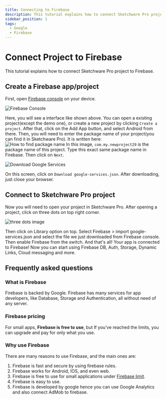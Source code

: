 ```yaml
---
title: Connecting to Firebase
description: This tutorial explains how to connect Sketchware Pro project to Firebase.
sidebar_position: 1
tags:
  - Google
  - Firebase
---
```


# Connect Project to Firebase

This tutorial explains how to connect Sketchware Pro project to Firebase.

## Create a Firebase app/project

First, open [Firebase console](https://console.firebase.google.com/) on your device.

<div class="screenshot">

![Firebase Console](/img/firebase_console.jpg)

</div>

Here, you will see a interface like shown above. You can open a existing project(except the demo one), or create a new project by clicking `Create a project`.
After that, click on the Add App button, and select Android from there. Then, you will need to enter the package name of your project(you can find it in Sketchware Pro).
It is written here:
![How to find package name](/img/package_name.jpg)
In this image, `com.my.newproject29` is the package name of this project. Type this exact same package name in Firebase. Then click on `Next`.

<div class="screenshot">

![Download Google Services](/img/google_services_json.jpg)

</div>

On this screen, click on `Download google-services.json`.
After downloading, just close your browser.

## Connect to Sketchware Pro project

Now you will need to open your project in Sketchware Pro.
After opening a project, click on three dots on top right corner.



![three dots image](/img/three_dots.jpg)


Then click on Library option on top.
Select Firebase > import google-services.json
and select the file we just downloaded from Firebase console. Then enable Firebase from the switch.
And that's all! Your app is connected to Firebase! Now you can start using Firebase DB, Auth, Storage, Dynamic Links, Cloud messaging and more.

## Frequently asked questions

### What is Firebase

Firebase is backed by Google. Firebase has many services for app developers, like Database, Storage and Authentication, all without need of any server.

### Firebase pricing

For small apps, **Firebase is free to use**, but If you've reached the limits, you can upgrade and pay for only what you use.

### Why use Firebase

There are many reasons to use Firebase, and the main ones are:

1. Firebase is fast and secure by using firebase rules.
2. Firebase works for Android, IOS, and even web.
3. Firebase is free to use for small applications under [Firebase limit](https://firebase.google.com/pricing).
4. Firebase is easy to use.
5. Firebase is developed by google hence you can use Google Analytics and also connect AdMob to firebase.

